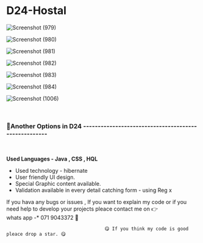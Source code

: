 
# D24-Hostal


![Screenshot (979)](https://user-images.githubusercontent.com/100486080/176251275-d57fc6d2-77d7-4c75-aa58-7c5ed97b290a.png)

![Screenshot (980)](https://user-images.githubusercontent.com/100486080/176251287-d2403bec-c781-486d-84f9-95e9e765f5ac.png)

![Screenshot (981)](https://user-images.githubusercontent.com/100486080/176251299-d92d282d-d6d7-4d22-836d-b604dd0c4d1d.png)

![Screenshot (982)](https://user-images.githubusercontent.com/100486080/176251312-75a809d3-d3ba-4a8a-9ecb-b1c24ac59f16.png)

![Screenshot (983)](https://user-images.githubusercontent.com/100486080/176251316-73b13200-2d01-4162-b363-7929e7a14529.png)

![Screenshot (984)](https://user-images.githubusercontent.com/100486080/176251338-f9805bf3-3591-4c1d-9cc3-25f909eea498.png)

![Screenshot (1006)](https://user-images.githubusercontent.com/100486080/177034637-9d2b0835-b4d7-4702-a87b-d5693f2c2622.png)


<br><h3> 🤟Another Options in D24  -----------------------------------------------------</h3><br>

**Used Languages - Java , CSS , HQL** <br>


 * Used technology - hibernate <br>
 * User friendly UI design.<br>
 * Special Graphic content available.<br>
 * Validation available in every detail catching form - using Reg x
  
If you hava any bugs or issues , If you want to explain my code or if you need help to develop your projects pleace contact me on :point_right: <br> whats app -* 071 9043372  :hugs:
  
                                        😋 If you think my code is good pleace drop a star. 😋
